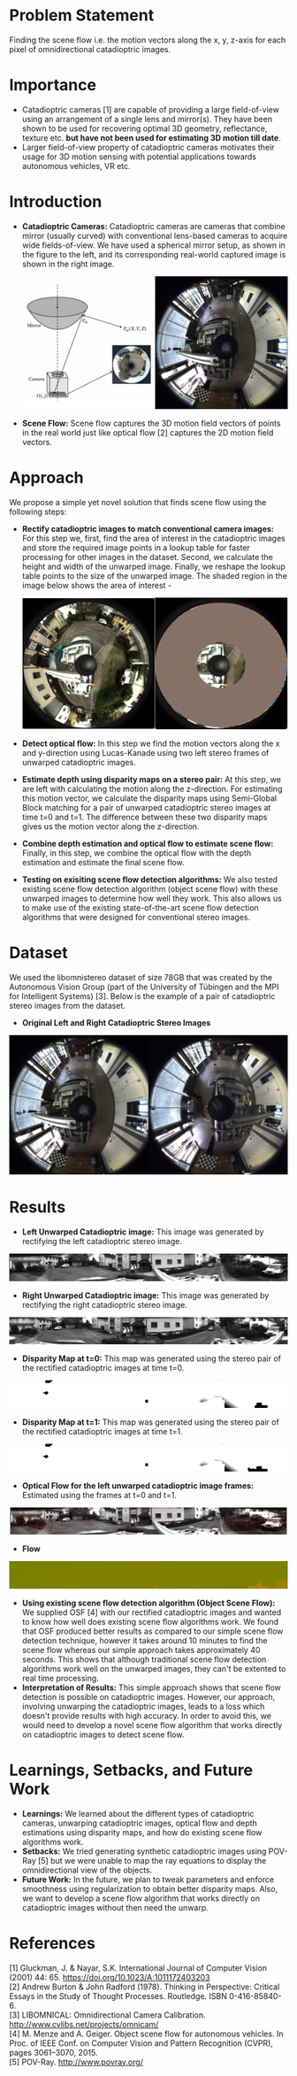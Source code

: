 # Problem Statement
Finding the scene flow i.e. the motion vectors along the x, y, z-axis for each pixel of omnidirectional catadioptric images. 

# Importance
 - Catadioptric cameras [1] are capable of providing a large field-of-view using an arrangement of a single lens and mirror(s). They have been shown to be used for recovering optimal 3D geometry, reflectance, texture etc. **but have not been used for estimating 3D motion till date**.<br />
 - Larger field-of-view  property of catadioptric cameras motivates their usage for 3D motion sensing with potential applications towards autonomous vehicles, VR etc. 

# Introduction
 - **Catadioptric Cameras:** Catadioptric cameras are cameras that combine mirror (usually curved) with conventional lens-based cameras to acquire wide fields-of-view. We have used a spherical mirror setup, as shown in the figure to the left, and its corresponding real-world captured image is shown in the right image.
 
   ![alt text](intro_catadioptric.jpg)
 - **Scene Flow:** Scene flow captures the 3D motion field vectors of points in the real world just like optical flow [2] captures the 2D motion field vectors.

# Approach
We propose a simple yet novel solution that finds scene flow using the following steps:
 - **Rectify catadioptric images to match conventional camera images:** For this step we, first, find the area of interest in the catadioptric images and store the required image points in a lookup table for faster processing for other images in the dataset. Second, we calculate the height and width of the unwarped image. Finally, we reshape the lookup table points to the size of the unwarped image. The shaded region in the image below shows the area of interest - 
 
    ![alt text](original_shaded_image.jpg)
 - **Detect optical flow:** In this step we find the motion vectors along the x and y-direction using Lucas-Kanade using two left stereo frames of unwarped catadioptric images.
 - **Estimate depth using disparity maps on a stereo pair:** At this step, we are left with calculating the motion along the z-direction. For estimating this motion vector, we calculate the disparity maps using Semi-Global Block matching for a pair of unwarped catadioptric stereo images at time t=0 and t=1. The difference between these two disparity maps gives us the motion vector along the z-direction.
 - **Combine depth estimation and optical flow to estimate scene flow:** Finally, in this step, we combine the optical flow with the depth estimation and estimate the final scene flow.
 - **Testing on exisiting scene flow detection algorithms:** We also tested existing scene flow detection algorithm (object scene flow) with these unwarped images to determine how well they work. This also allows us to make use of the existing state-of-the-art scene flow detection algorithms that were designed for conventional stereo images.

# Dataset
We used the libomnistereo dataset of size 78GB that was created by the Autonomous Vision Group (part of the University of Tübingen and the MPI for Intelligent Systems) [3]. Below is the example of a pair of catadioptric stereo images from the dataset.
 - **Original Left and Right Catadioptric Stereo Images**
 
 ![alt text](stereo_pair.jpg)

# Results
 - **Left Unwarped Catadioptric image:** This image was generated by rectifying the left catadioptric stereo image.
 
 ![alt text](Panoramic_view_left_0000005000.png)
 - **Right Unwarped Catadioptric image:** This image was generated by rectifying the right catadioptric stereo image.
 
 ![alt text](Panoramic_view_right_0000005000.png)
 - **Disparity Map at t=0:** This map was generated using the stereo pair of the rectified catadioptric images at time t=0. 
 
 ![alt text](disparity_map_0.png)
 - **Disparity Map at t=1:** This map was generated using the stereo pair of the rectified catadioptric images at time t=1. 
 
 ![alt text](disparity_map_1.png)
 - **Optical Flow for the left unwarped catadioptric image frames:** Estimated using the frames at t=0 and t=1.
 
 ![alt text](optical_flow.png)
 - **Flow**
 
 ![alt text](scene_flow.png)
 - **Using existing scene flow detection algorithm (Object Scene Flow):** We supplied OSF [4] with our rectified catadioptric images and wanted to know how well does existing scene flow algorithms work. We found that OSF produced better results as compared to our simple scene flow detection technique, however it takes around 10 minutes to find the scene flow whereas our simple approach takes approximately 40 seconds. This shows that although traditional scene flow detection algorithms work well on the unwarped images, they can't be extented to real time processing. 
 - **Interpretation of Results:** This simple approach shows that scene flow detection is possible on catadioptric images. However, our approach, involving unwarping the catadioptric images, leads to a loss which doesn't provide results with high accuracy. In order to avoid this, we would need to develop a novel scene flow algorithm that works directly on catadioptric images to detect scene flow.
 
# Learnings, Setbacks, and Future Work
 - **Learnings:** We learned about the different types of catadioptric cameras, unwarping catadioptric images, optical flow and depth estimations using disparity maps, and how do existing scene flow algorithms work.
 - **Setbacks:** We tried generating synthetic catadioptric images using POV-Ray [5] but we were unable to map the ray equations to display the omnidirectional view of the objects.
 - **Future Work:** In the future, we plan to tweak parameters and enforce smoothness using regularization to obtain better disparity maps. Also, we want to develop a scene flow algorithm that works directly on catadioptric images without then need the unwarp.
 
# References
 [1] Gluckman, J. & Nayar, S.K. International Journal of Computer Vision (2001) 44: 65. https://doi.org/10.1023/A:1011172403203 <br />
 [2] Andrew Burton & John Radford (1978). Thinking in Perspective: Critical Essays in the Study of Thought Processes. Routledge. ISBN 0-416-85840-6. <br />
 [3] LIBOMNICAL: Omnidirectional Camera Calibration. http://www.cvlibs.net/projects/omnicam/ <br />
 [4] M. Menze and A. Geiger. Object scene flow for autonomous vehicles. In Proc. of IEEE Conf. on Computer Vision and Pattern Recognition (CVPR), pages 3061–3070, 2015. <br />
 [5] POV-Ray. http://www.povray.org/
